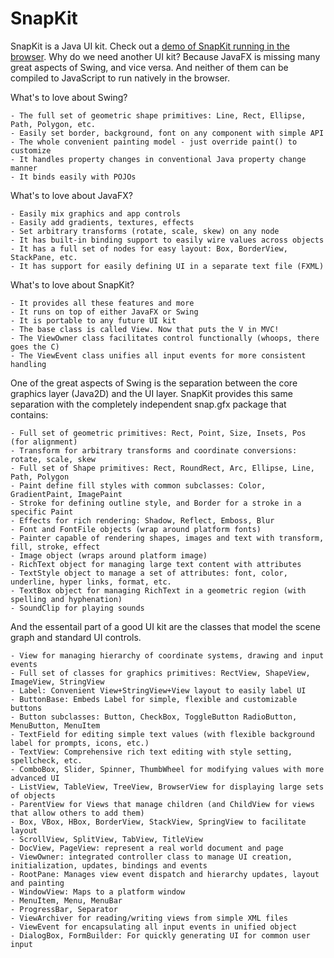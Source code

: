 # SnapKit
SnapKit is a Java UI kit. Check out a [demo of SnapKit running in the browser](http://www.reportmill.com/snaptea/BusyBox).
Why do we need another UI kit? Because JavaFX is missing many great aspects of Swing, and vice versa.
And neither of them can be compiled to JavaScript to run natively in the browser.

What's to love about Swing?

	- The full set of geometric shape primitives: Line, Rect, Ellipse, Path, Polygon, etc.
	- Easily set border, background, font on any component with simple API
	- The whole convenient painting model - just override paint() to customize
	- It handles property changes in conventional Java property change manner
	- It binds easily with POJOs

What's to love about JavaFX?

	- Easily mix graphics and app controls
	- Easily add gradients, textures, effects
	- Set arbitrary transforms (rotate, scale, skew) on any node
	- It has built-in binding support to easily wire values across objects
	- It has a full set of nodes for easy layout: Box, BorderView, StackPane, etc.
	- It has support for easily defining UI in a separate text file (FXML)

What's to love about SnapKit?

	- It provides all these features and more
	- It runs on top of either JavaFX or Swing
	- It is portable to any future UI kit
	- The base class is called View. Now that puts the V in MVC!
	- The ViewOwner class facilitates control functionally (whoops, there goes the C)
	- The ViewEvent class unifies all input events for more consistent handling

One of the great aspects of Swing is the separation between the core graphics layer (Java2D) and
the UI layer. SnapKit provides this same separation with the completely independent snap.gfx package
that contains:

	- Full set of geometric primitives: Rect, Point, Size, Insets, Pos (for alignment)
	- Transform for arbitrary transforms and coordinate conversions: rotate, scale, skew
	- Full set of Shape primitives: Rect, RoundRect, Arc, Ellipse, Line, Path, Polygon
	- Paint define fill styles with common subclasses: Color, GradientPaint, ImagePaint
	- Stroke for defining outline style, and Border for a stroke in a specific Paint
	- Effects for rich rendering: Shadow, Reflect, Emboss, Blur
	- Font and FontFile objects (wrap around platform fonts)
	- Painter capable of rendering shapes, images and text with transform, fill, stroke, effect
	- Image object (wraps around platform image)
	- RichText object for managing large text content with attributes
	- TextStyle object to manage a set of attributes: font, color, underline, hyper links, format, etc.
	- TextBox object for managing RichText in a geometric region (with spelling and hyphenation)
	- SoundClip for playing sounds

And the essentail part of a good UI kit are the classes that model the scene graph and
standard UI controls.

	- View for managing hierarchy of coordinate systems, drawing and input events
	- Full set of classes for graphics primitives: RectView, ShapeView, ImageView, StringView
	- Label: Convenient View+StringView+View layout to easily label UI
	- ButtonBase: Embeds Label for simple, flexible and customizable buttons
	- Button subclasses: Button, CheckBox, ToggleButton RadioButton, MenuButton, MenuItem
	- TextField for editing simple text values (with flexible background label for prompts, icons, etc.)
	- TextView: Comprehensive rich text editing with style setting, spellcheck, etc.
	- ComboBox, Slider, Spinner, ThumbWheel for modifying values with more advanced UI
	- ListView, TableView, TreeView, BrowserView for displaying large sets of objects
	- ParentView for Views that manage children (and ChildView for views that allow others to add them)
	- Box, VBox, HBox, BorderView, StackView, SpringView to facilitate layout
	- ScrollView, SplitView, TabView, TitleView
	- DocView, PageView: represent a real world document and page
	- ViewOwner: integrated controller class to manage UI creation, initialization, updates, bindings and events
	- RootPane: Manages view event dispatch and hierarchy updates, layout and painting
	- WindowView: Maps to a platform window
	- MenuItem, Menu, MenuBar
	- ProgressBar, Separator
	- ViewArchiver for reading/writing views from simple XML files
	- ViewEvent for encapsulating all input events in unified object
	- DialogBox, FormBuilder: For quickly generating UI for common user input
